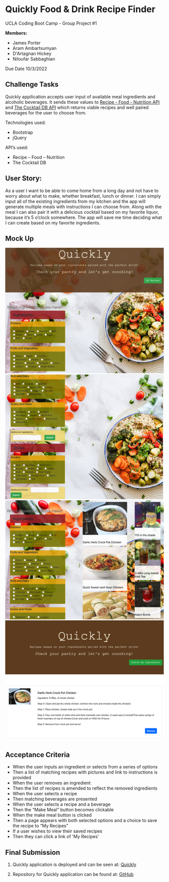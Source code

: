 # Quickly Food & Drink Recipe Finder

UCLA Coding Boot Camp - Group Project #1

**Members:**  
- James Porter  
- Aram Ambartsumyan  
- D'Artagnan Hickey  
- Niloufar Sabbaghian  

Due Date 10/3/2022

## Challenge Tasks

Quickly appilication accepts user input of available meal ingredients and alcoholic beverages. It sends these values to [Recipe - Food - Nutrition API](https://rapidapi.com/spoonacular/api/recipe-food-nutrition/) and [The Cocktail DB API](https://rapidapi.com/thecocktaildb/api/the-cocktail-db/) which returns viable recipes and well paired beverages for the user to choose from.

Technologies used:
- Bootstrap  
- jQuery


API’s used:  
- Recipe – Food – Nutrition 
- The Cocktail DB  
  

## User Story:


As a user I want to be able to come home from a long day and not have to worry about what to make, whether breakfast, lunch or dinner. I can simply input all of the existing ingredients from my kitchen and the app will generate multiple meals with instructions I can choose from. Along with the meal I can also pair it with a delicious cocktail based on my favorite liquor, because it’s 5 o’clock somewhere. The app will save me time deciding what I can create based on my favorite ingredients. 


## Mock Up
![](Assets/Img/Quickly%20Main.jpg)
![](Assets/Img/Quickly.jpg)
![](Assets/Img/Meal:Drink.jpg)
![](Assets/Img/Saved.jpg)

## Acceptance Criteria

- When the user inputs an ingredient or selects from a series of options
- Then a list of matching recipes with pictures and link to instructions is provided
- When the user removes an ingredient
- Then the list of recipes is amended to reflect the removed ingredients  
- When the user selects a recipe 
- Then matching beverages are presented 
- When the user selects a recipe and a beverage  
- Then the “Make Meal” button becomes clickable  
- When the make meal button is clicked 
- Then a page appears with both selected options and a choice to save the recipe to “My Recipes” 
- If a user wishes to view their saved recipes  
- Then they can click a link of 'My Recipes'


 ## Final Submission

1. Quickly application is deployed and can be seen at: [Quickly](https://arama89.github.io/Group-Project/)

2. Repository for Quickly application can be found at: [GitHub](https://github.com/AramA89/Group-Project)
